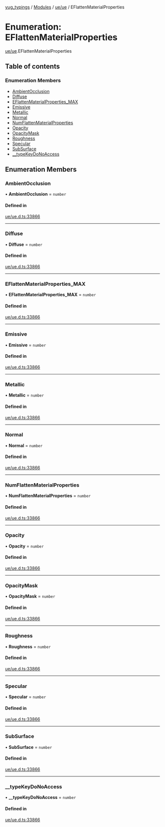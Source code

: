 [yug_typings](../README.md) / [Modules](../modules.md) / [ue/ue](../modules/ue_ue.md) / EFlattenMaterialProperties

# Enumeration: EFlattenMaterialProperties

[ue/ue](../modules/ue_ue.md).EFlattenMaterialProperties

## Table of contents

### Enumeration Members

- [AmbientOcclusion](ue_ue.EFlattenMaterialProperties.md#ambientocclusion)
- [Diffuse](ue_ue.EFlattenMaterialProperties.md#diffuse)
- [EFlattenMaterialProperties\_MAX](ue_ue.EFlattenMaterialProperties.md#eflattenmaterialproperties_max)
- [Emissive](ue_ue.EFlattenMaterialProperties.md#emissive)
- [Metallic](ue_ue.EFlattenMaterialProperties.md#metallic)
- [Normal](ue_ue.EFlattenMaterialProperties.md#normal)
- [NumFlattenMaterialProperties](ue_ue.EFlattenMaterialProperties.md#numflattenmaterialproperties)
- [Opacity](ue_ue.EFlattenMaterialProperties.md#opacity)
- [OpacityMask](ue_ue.EFlattenMaterialProperties.md#opacitymask)
- [Roughness](ue_ue.EFlattenMaterialProperties.md#roughness)
- [Specular](ue_ue.EFlattenMaterialProperties.md#specular)
- [SubSurface](ue_ue.EFlattenMaterialProperties.md#subsurface)
- [\_\_typeKeyDoNoAccess](ue_ue.EFlattenMaterialProperties.md#__typekeydonoaccess)

## Enumeration Members

### AmbientOcclusion

• **AmbientOcclusion** = `number`

#### Defined in

[ue/ue.d.ts:33866](https://github.com/YugMetaverse/yug_typings/blob/b7d9b19/ue/ue.d.ts#L33866)

___

### Diffuse

• **Diffuse** = `number`

#### Defined in

[ue/ue.d.ts:33866](https://github.com/YugMetaverse/yug_typings/blob/b7d9b19/ue/ue.d.ts#L33866)

___

### EFlattenMaterialProperties\_MAX

• **EFlattenMaterialProperties\_MAX** = `number`

#### Defined in

[ue/ue.d.ts:33866](https://github.com/YugMetaverse/yug_typings/blob/b7d9b19/ue/ue.d.ts#L33866)

___

### Emissive

• **Emissive** = `number`

#### Defined in

[ue/ue.d.ts:33866](https://github.com/YugMetaverse/yug_typings/blob/b7d9b19/ue/ue.d.ts#L33866)

___

### Metallic

• **Metallic** = `number`

#### Defined in

[ue/ue.d.ts:33866](https://github.com/YugMetaverse/yug_typings/blob/b7d9b19/ue/ue.d.ts#L33866)

___

### Normal

• **Normal** = `number`

#### Defined in

[ue/ue.d.ts:33866](https://github.com/YugMetaverse/yug_typings/blob/b7d9b19/ue/ue.d.ts#L33866)

___

### NumFlattenMaterialProperties

• **NumFlattenMaterialProperties** = `number`

#### Defined in

[ue/ue.d.ts:33866](https://github.com/YugMetaverse/yug_typings/blob/b7d9b19/ue/ue.d.ts#L33866)

___

### Opacity

• **Opacity** = `number`

#### Defined in

[ue/ue.d.ts:33866](https://github.com/YugMetaverse/yug_typings/blob/b7d9b19/ue/ue.d.ts#L33866)

___

### OpacityMask

• **OpacityMask** = `number`

#### Defined in

[ue/ue.d.ts:33866](https://github.com/YugMetaverse/yug_typings/blob/b7d9b19/ue/ue.d.ts#L33866)

___

### Roughness

• **Roughness** = `number`

#### Defined in

[ue/ue.d.ts:33866](https://github.com/YugMetaverse/yug_typings/blob/b7d9b19/ue/ue.d.ts#L33866)

___

### Specular

• **Specular** = `number`

#### Defined in

[ue/ue.d.ts:33866](https://github.com/YugMetaverse/yug_typings/blob/b7d9b19/ue/ue.d.ts#L33866)

___

### SubSurface

• **SubSurface** = `number`

#### Defined in

[ue/ue.d.ts:33866](https://github.com/YugMetaverse/yug_typings/blob/b7d9b19/ue/ue.d.ts#L33866)

___

### \_\_typeKeyDoNoAccess

• **\_\_typeKeyDoNoAccess** = `number`

#### Defined in

[ue/ue.d.ts:33866](https://github.com/YugMetaverse/yug_typings/blob/b7d9b19/ue/ue.d.ts#L33866)
